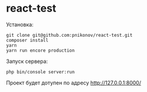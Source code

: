 # react-test

Установка:
```
git clone git@github.com:pnikonov/react-test.git
composer install
yarn
yarn run encore production
```

Запуск сервера:
```
php bin/console server:run
```

Проект будет дотупен по адресу http://127.0.0.1:8000/
